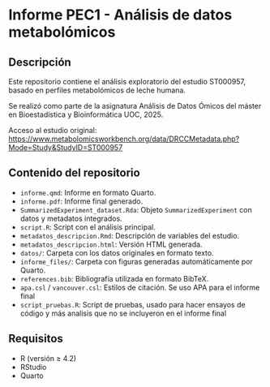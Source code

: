 # Informe PEC1 - Análisis de datos metabolómicos
## Descripción
Este repositorio contiene el análisis exploratorio del estudio ST000957, basado en perfiles metabolómicos de leche humana. 

Se realizó como parte de la asignatura Análisis de Datos Ómicos del máster en Bioestadística y Bioinformática UOC, 2025.

Acceso al estudio original:
https://www.metabolomicsworkbench.org/data/DRCCMetadata.php?Mode=Study&StudyID=ST000957

## Contenido del repositorio
- `informe.qmd`: Informe en formato Quarto.
- `informe.pdf`: Informe final generado.
- `SummarizedExperiment_dataset.Rda`: Objeto `SummarizedExperiment` con datos y metadatos integrados.
- `script.R`: Script con el análisis principal.
- `metadatos_descripcion.Rmd`: Descripción de variables del estudio.
- `metadatos_descripcion.html`: Versión HTML generada.
- `datos/`: Carpeta con los datos originales en formato texto.
- `informe_files/`: Carpeta con figuras generadas automáticamente por Quarto.
- `references.bib`: Bibliografía utilizada en formato BibTeX.
- `apa.csl` / `vancouver.csl`: Estilos de citación. Se uso APA para el informe final
- `script_pruebas.R`: Script de pruebas, usado para hacer ensayos de código y más analisis que no se incluyeron en el informe final

## Requisitos
- R (versión ≥ 4.2)
- RStudio
- Quarto
